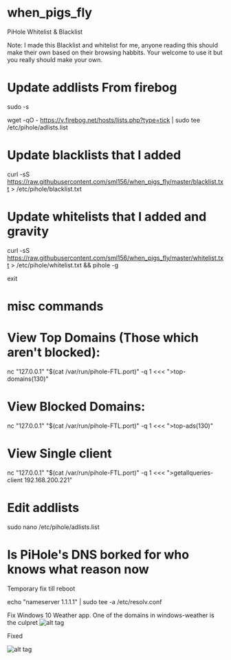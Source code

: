 # when_pigs_fly
PiHole Whitelist & Blacklist

Note:
I made this Blacklist and whitelist for me, anyone reading this should make their own based on their browsing habbits. Your welcome to use it but you really should make your own.

# Update addlists From firebog
sudo -s

wget -qO - https://v.firebog.net/hosts/lists.php?type=tick | sudo tee /etc/pihole/adlists.list

# Update blacklists that I added

curl -sS https://raw.githubusercontent.com/sml156/when_pigs_fly/master/blacklist.txt > /etc/pihole/blacklist.txt


# Update whitelists that I added and gravity

curl -sS https://raw.githubusercontent.com/sml156/when_pigs_fly/master/whitelist.txt > /etc/pihole/whitelist.txt && pihole -g

exit

# misc commands

# View Top Domains (Those which aren't blocked):
nc "127.0.0.1" "$(cat /var/run/pihole-FTL.port)" -q 1 <<< ">top-domains(130)"
# View Blocked Domains:
nc "127.0.0.1" "$(cat /var/run/pihole-FTL.port)" -q 1 <<< ">top-ads(130)"
# View Single client
nc "127.0.0.1" "$(cat /var/run/pihole-FTL.port)" -q 1 <<< ">getallqueries-client 192.168.200.221"  
# Edit addlists
sudo nano /etc/pihole/adlists.list

# Is PiHole's DNS borked for who knows what reason now
Temporary fix till reboot

echo "nameserver 1.1.1.1" | sudo tee -a /etc/resolv.conf


Fix Windows 10 Weather app.
One of the domains in windows-weather is the culpret
![alt tag](https://user-images.githubusercontent.com/26722257/44434955-d6e9b100-a57b-11e8-954b-2ed67ac7224d.png)

Fixed

![alt tag](https://user-images.githubusercontent.com/26722257/44435207-e3223e00-a57c-11e8-942a-7bfe6eb2c234.png)

